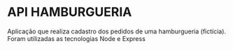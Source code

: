 <h1>API HAMBURGUERIA</h1>

<p> Aplicação que realiza cadastro dos pedidos de uma hamburgueria (fictícia). Foram utilizadas as tecnologias Node e Express </p>
